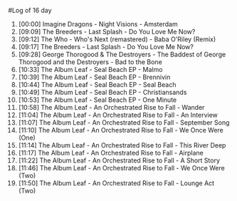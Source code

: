 #Log of 16 day

1. [00:00] Imagine Dragons - Night Visions - Amsterdam
1. [09:09] The Breeders - Last Splash - Do You Love Me Now?
1. [09:12] The Who - Who's Next (remastered) - Baba O'Riley (Remix)
1. [09:17] The Breeders - Last Splash - Do You Love Me Now?
1. [09:28] George Thorogood & The Destroyers - The Baddest of George Thorogood and the Destroyers - Bad to the Bone
1. [10:33] The Album Leaf - Seal Beach EP - Malmo
1. [10:39] The Album Leaf - Seal Beach EP - Brennivin
1. [10:44] The Album Leaf - Seal Beach EP - Seal Beach
1. [10:49] The Album Leaf - Seal Beach EP - Christiansands
1. [10:53] The Album Leaf - Seal Beach EP - One Minute
1. [10:58] The Album Leaf - An Orchestrated Rise to Fall - Wander
1. [11:04] The Album Leaf - An Orchestrated Rise to Fall - An Interview
1. [11:07] The Album Leaf - An Orchestrated Rise to Fall - September Song
1. [11:10] The Album Leaf - An Orchestrated Rise to Fall - We Once Were (One)
1. [11:14] The Album Leaf - An Orchestrated Rise to Fall - This River Deep
1. [11:17] The Album Leaf - An Orchestrated Rise to Fall - Airplane
1. [11:22] The Album Leaf - An Orchestrated Rise to Fall - A Short Story
1. [11:46] The Album Leaf - An Orchestrated Rise to Fall - We Once Were (Two)
1. [11:50] The Album Leaf - An Orchestrated Rise to Fall - Lounge Act (Two)
